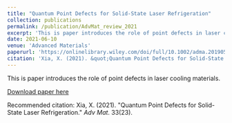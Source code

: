 ```yaml
---
title: "Quantum Point Defects for Solid-State Laser Refrigeration"
collection: publications
permalink: /publication/AdvMat_review_2021
excerpt: 'This is paper introduces the role of point defects in laser cooling materials'
date: 2021-06-10
venue: 'Advanced Materials'
paperurl: 'https://onlinelibrary.wiley.com/doi/full/10.1002/adma.201905406'
citation: 'Xia, X. (2021). &quot;Quantum Point Defects for Solid-State Laser Refrigeration.&quot; <i>Adv Mat/i>. 33(23).'
---
```

This is paper introduces the role of point defects in laser cooling materials.

[Download paper here](https://onlinelibrary.wiley.com/doi/full/10.1002/adma.201905406)

Recommended citation: Xia, X. (2021). "Quantum Point Defects for Solid-State Laser Refrigeration." <i>Adv Mat</i>. 33(23).
